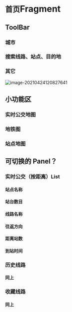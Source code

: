 # `首页`Fragment

## ToolBar

### 城市

### 搜索线路、站点、目的地

### 其它



![image-20210424120827641](https://i.loli.net/2021/04/24/yhe5kVfZmcWqCEn.png)

## 小功能区

### 实时公交地图

### 地铁图

### 站点地图

## 可切换的 Panel？

### 实时公交（按距离）List

#### 站点名称

#### 站台数目

#### 线路名称

#### 往返方向

#### 距离站数

#### 到站时间

### 历史线路

#### 同上

### 收藏线路

#### 同上

